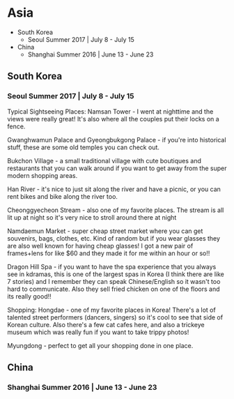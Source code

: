 # Asia
<!-- MarkdownTOC -->

- South Korea
	- Seoul Summer 2017 | July 8 - July 15
- China
	- Shanghai Summer 2016 | June 13 - June 23

<!-- /MarkdownTOC -->


## South Korea
### Seoul Summer 2017 | July 8 - July 15
Typical Sightseeing Places:
Namsan Tower - I went at nighttime and the views were really great! It's also where all the couples put their locks on a fence.

Gwanghwamun Palace and Gyeongbukgong Palace - if you're into historical stuff, these are some old temples you can check out.

Bukchon Village - a small traditional village with cute boutiques and restaurants that you can walk around if you want to get away from the super modern shopping areas.

Han River - it's nice to just sit along the river and have a picnic, or you can rent bikes and bike along the river too.

Cheonggyecheon Stream - also one of my favorite places. The stream is all lit up at night so it's very nice to stroll around there at night

Namdaemun Market - super cheap street market where you can get souvenirs, bags, clothes, etc. Kind of random but if you wear glasses they are also well known for having cheap glasses! I got a new pair of frames+lens for like $60 and they made it for me within an hour or so!!

Dragon Hill Spa - if you want to have the spa experience that you always see in kdramas, this is one of the largest spas in Korea (I think there are like 7 stories) and I remember they can speak Chinese/English so it wasn't too hard to communicate. Also they sell fried chicken on one of the floors and its really good!!

Shopping:
Hongdae - one of my favorite places in Korea! There's a lot of talented street performers (dancers, singers) so it's cool to see that side of Korean culture. Also there's a few cat cafes here, and also a trickeye museum which was really fun if you want to take trippy photos!

Myungdong - perfect to get all your shopping done in one place.

## China
### Shanghai Summer 2016 | June 13 - June 23